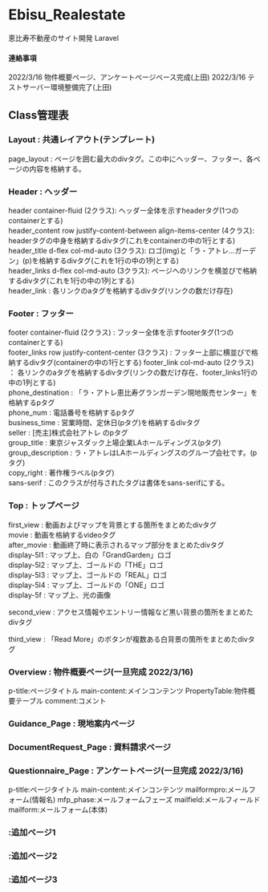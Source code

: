 # Ebisu_Realestate
恵比寿不動産のサイト開発 Laravel

#### 連絡事項
2022/3/16 物件概要ページ、アンケートページベース完成(上田)
2022/3/16 テストサーバー環境整備完了(上田)



## Class管理表

### Layout : 共通レイアウト(テンプレート)
page_layout : ページを囲む最大のdivタグ。この中にヘッダー、フッター、各ページの内容を格納する。  

### Header : ヘッダー
header container-fluid (2クラス): ヘッダー全体を示すheaderタグ(1つのcontainerとする)  
header_content row justify-content-between align-items-center (4クラス): headerタグの中身を格納するdivタグ(これをcontainerの中の1行とする)  
header_title d-flex col-md-auto (3クラス): ロゴ(img)と「ラ・アトレ...ガーデン」(p)を格納するdivタグ(これを1行の中の1列とする)  
header_links d-flex col-md-auto (3クラス): ページへのリンクを横並びで格納するdivタグ(これを1行の中の1列とする)  
header_link : 各リンクのaタグを格納するdivタグ(リンクの数だけ存在)  

### Footer : フッター
footer container-fluid (2クラス) : フッター全体を示すfooterタグ(1つのcontainerとする)  
footer_links row justify-content-center (3クラス) : フッター上部に横並びで格納するdivタグ(containerの中の1行とする)
footer_link col-md-auto (2クラス) ： 各リンクのaタグを格納するdivタグ(リンクの数だけ存在、footer_links1行の中の1列とする)  
phone_destination : 「ラ・アトレ恵比寿グランガーデン現地販売センター」を格納するpタグ  
phone_num : 電話番号を格納するpタグ  
business_time : 営業時間、定休日(pタグ)を格納するdivタグ  
seller : [売主]株式会社アトレ のpタグ  
group_title : 東京ジャスダック上場企業LAホールディングス(pタグ)  
group_description : ラ・アトレはLAホールディングスのグループ会社です。(pタグ)  
copy_right : 著作権ラベル(pタグ)  
sans-serif : このクラスが付与されたタグは書体をsans-serifにする。  

### Top : トップページ
first_view : 動画およびマップを背景とする箇所をまとめたdivタグ  
movie : 動画を格納するvideoタグ  
after_movie : 動画終了時に表示されるマップ部分をまとめたdivタグ  
display-5l1 : マップ上、白の「GrandGarden」ロゴ  
display-5l2 : マップ上、ゴールドの「THE」ロゴ  
display-5l3 : マップ上、ゴールドの「REAL」ロゴ  
display-5l4 : マップ上、ゴールドの「ONE」ロゴ  
display-5f : マップ上、光の画像

second_view : アクセス情報やエントリー情報など黒い背景の箇所をまとめたdivタグ  

third_view : 「Read More」のボタンが複数ある白背景の箇所をまとめたdivタグ  

### Overview : 物件概要ページ(一旦完成 2022/3/16)
p-title:ページタイトル
main-content:メインコンテンツ
PropertyTable:物件概要テーブル
comment:コメント

### Guidance_Page : 現地案内ページ
### DocumentRequest_Page : 資料請求ページ


### Questionnaire_Page : アンケートページ(一旦完成 2022/3/16)
p-title:ページタイトル
main-content:メインコンテンツ
mailformpro:メールフォーム(情報名)
mfp_phase:メールフォームフェーズ
mailfield:メールフィールド
mailform:メールフォーム(本体)






### :追加ページ1
### :追加ページ2
### :追加ページ3

